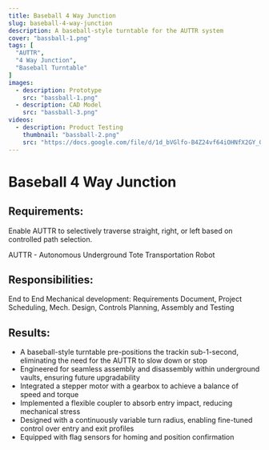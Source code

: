 ```yaml
---
title: Baseball 4 Way Junction
slug: baseball-4-way-junction
description: A baseball-style turntable for the AUTTR system
cover: "bassball-1.png"
tags: [
  "AUTTR",
  "4 Way Junction",
  "Baseball Turntable"
]
images:
  - description: Prototype
    src: "bassball-1.png"
  - description: CAD Model
    src: "bassball-3.png"
videos:
  - description: Product Testing
    thumbnail: "bassball-2.png"
    src: "https://docs.google.com/file/d/1d_bVGlfo-B4Z24vf64iOHNfX2GY_GYHJ/preview"
---
```


# Baseball 4 Way Junction

## Requirements:

Enable AUTTR to selectively traverse straight, right, or left based on controlled path selection.

AUTTR - Autonomous Underground Tote Transportation Robot

## Responsibilities:

End to End Mechanical development: Requirements Document, Project Scheduling, Mech. Design, Controls Planning, Assembly and Testing

## Results:

* A baseball-style turntable pre-positions the trackin
sub-1-second, eliminating the need for the AUTTR to slow down
or stop
* Engineered for seamless assembly and disassembly within
underground vaults, ensuring future upgradability
* Integrated a stepper motor with a gearbox to achieve a balance
of speed and torque
* Implemented a flexible coupler to absorb entry impact, reducing
mechanical stress
* Designed with a continuously variable turn radius, enabling
fine-tuned control over entry and exit profiles
* Equipped with flag sensors for homing and position
confirmation
